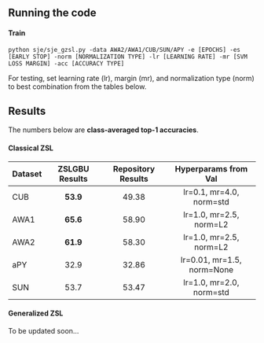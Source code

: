 ## Running the code

#### Train

```
python sje/sje_gzsl.py -data AWA2/AWA1/CUB/SUN/APY -e [EPOCHS] -es [EARLY STOP] -norm [NORMALIZATION TYPE] -lr [LEARNING RATE] -mr [SVM LOSS MARGIN] -acc [ACCURACY TYPE]
```
For testing, set learning rate (lr), margin (mr), and normalization type (norm) to best combination from the tables below.

## Results

The numbers below are **class-averaged top-1 accuracies**.

#### Classical ZSL

| Dataset | ZSLGBU Results| Repository Results | Hyperparams from Val     |
|---------|:-------------:|:------------------:|:------------------------:|
| CUB     |   **53.9**    |      49.38         |lr=0.1, mr=4.0, norm=std  |
| AWA1    |   **65.6**    |      58.90         |lr=1.0, mr=2.5, norm=L2   |
| AWA2    |   **61.9**    |      58.30         |lr=1.0, mr=2.5, norm=L2   |
| aPY     |     32.9      |      32.86         |lr=0.01, mr=1.5, norm=None|
| SUN     |     53.7      |      53.47         |lr=1.0, mr=2.0, norm=std  |

#### Generalized ZSL

To be updated soon...